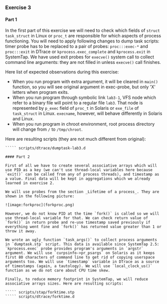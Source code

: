 ### Exercise 3

#### Part 1

In the first part of this exercise we will need to check which fields of `struct task_struct` in Linux or `proc_t` are responsible for which aspects of process functioning. You will need to apply following changes to dump task scripts: timer probe has to be replaced to a pair of probes: `proc:::exec-*` and `proc:::exit` in DTrace or `kprocess.exec_complete`  and `kprocess.exit` in SystemTap. We have used exit probes for `execve()` system call to collect command line arguments: they are not filled in unless `execve()` call finishes. 

Here list of expected observations during this exercise:

   * When you run program with extra argument, it will be cleared in `main()` function, so you will see original argument in exec-probe, but only 'X' letters when program exits.
   * When you run program through symbolic link `lab3-1`, VFS node which refer to a binary file will point to a regular file `lab3`. That node is represented by `p_exec` field of `proc_t` in Solaris or `exe_file` of `task_struct` in Linux. `execname`, however, will behave differently in Solaris and Linux. 
   * When you run program in chroot environment, root process directory will change from `/` to `/tmp/chroot`.
   
Here are resulting scripts (they are not much different from original):

````` scripts/stap/dumptask-lab3.stp
````` scripts/dtrace/dumptask-lab3.d

#### Part 2

First of all we have to create several associative arrays which will use PID as a key (we can't use thread-local variables here because `exit()` can be called from any of process threads), and timestamp as a value. Final data will be kept in aggregations which we already learned in exercise 2. 

We will use probes from the section _Lifetime of a process_. They are shown in the following picture:

![image:forkproc](forkproc.png)

However, we do not know PID at the time `fork()` is called so we will use thread-local variable for that. We can check return value of `fork()` in return probe and re-use timestamp saved previously if everything went fine and `fork()` has returned value greater than 1 or throw it away.

We wrote an ugly function `task_args()` to collect process arguments in `dumptask.stp` script. This data is available since SystemTap 2.5: `kprocess.exec` probe provides program's arguments in `argstr` argument. We will use `curpsinfo->pr_psargs` on Solaris as it keeps first 80 characters of command line to get rid of copying userspace arguments too. We will use `timestamp` variable in DTrace as a source of timestamps (again, a tautology). We will use `local_clock_us()` function as we do not care about CPU time skew. 

Finally, to reduce memory footprint in SystemTap, we will reduce associative arrays sizes. Here are resulting scripts:

````` scripts/stap/forktime.stp
````` scripts/dtrace/forktime.d

